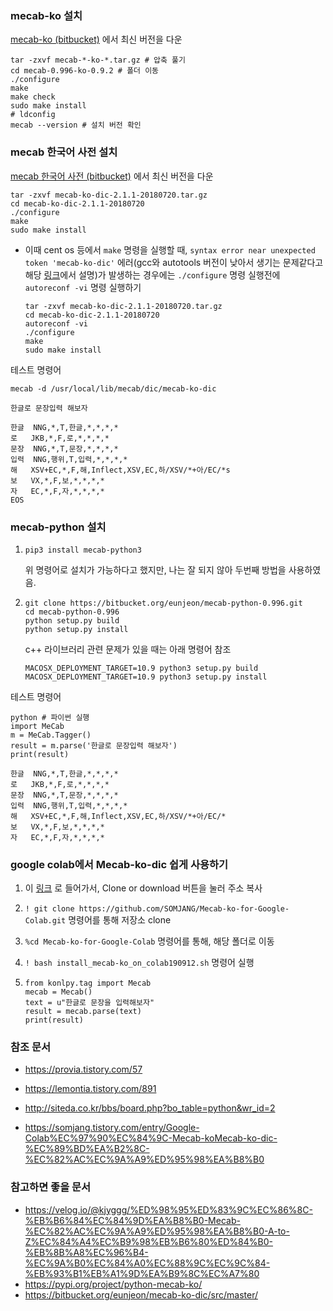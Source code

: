 ### mecab-ko 설치

[mecab-ko (bitbucket)](https://bitbucket.org/eunjeon/mecab-ko/downloads/) 에서 최신 버전을 다운

```shell
tar -zxvf mecab-*-ko-*.tar.gz # 압축 풀기
cd mecab-0.996-ko-0.9.2 # 폴더 이동
./configure
make
make check
sudo make install
# ldconfig
mecab --version # 설치 버전 확인
```



### mecab 한국어 사전 설치

[mecab 한국어 사전 (bitbucket)](https://bitbucket.org/eunjeon/mecab-ko-dic/downloads/) 에서 최신 버전을 다운 

```shell
tar -zxvf mecab-ko-dic-2.1.1-20180720.tar.gz
cd mecab-ko-dic-2.1.1-20180720
./configure
make
sudo make install
```

- 이때 cent os 등에서 `make` 명령을 실행할 때, `syntax error near unexpected token 'mecab-ko-dic'` 에러(gcc와 autotools 버전이 낮아서 생기는 문제같다고 해당 [링크](http://eunjeon.blogspot.com/2013/02/cent-os-59-mecab-mecab-ko-dic.html)에서 설명)가 발생하는 경우에는 `./configure` 명령 실행전에 `autoreconf -vi` 명령 실행하기

  ```shell
  tar -zxvf mecab-ko-dic-2.1.1-20180720.tar.gz
  cd mecab-ko-dic-2.1.1-20180720
  autoreconf -vi
  ./configure
  make
  sudo make install
  ```

  

테스트 명령어

```
mecab -d /usr/local/lib/mecab/dic/mecab-ko-dic

한글로 문장입력 해보자

한글	NNG,*,T,한글,*,*,*,*
로	JKB,*,F,로,*,*,*,*
문장	NNG,*,T,문장,*,*,*,*
입력	NNG,행위,T,입력,*,*,*,*
해	XSV+EC,*,F,해,Inflect,XSV,EC,하/XSV/*+아/EC/*s
보	VX,*,F,보,*,*,*,*
자	EC,*,F,자,*,*,*,*
EOS
```



### mecab-python 설치

1. ```
   pip3 install mecab-python3
   ```

   위 명령어로 설치가 가능하다고 했지만, 나는 잘 되지 않아 두번째 방법을 사용하였음.

2. ```
   git clone https://bitbucket.org/eunjeon/mecab-python-0.996.git
   cd mecab-python-0.996
   python setup.py build
   python setup.py install
   ```

   c++ 라이브러리 관련 문제가 있을 때는 아래 명령어 참조

   ```
   MACOSX_DEPLOYMENT_TARGET=10.9 python3 setup.py build
   MACOSX_DEPLOYMENT_TARGET=10.9 python3 setup.py install
   ```

테스트 명령어

```
python # 파이썬 실행
import MeCab
m = MeCab.Tagger()
result = m.parse('한글로 문장입력 해보자')
print(result)
```

```
한글	NNG,*,T,한글,*,*,*,*
로	JKB,*,F,로,*,*,*,*
문장	NNG,*,T,문장,*,*,*,*
입력	NNG,행위,T,입력,*,*,*,*
해	XSV+EC,*,F,해,Inflect,XSV,EC,하/XSV/*+아/EC/*
보	VX,*,F,보,*,*,*,*
자	EC,*,F,자,*,*,*,*
```



### google colab에서 Mecab-ko-dic 쉽게 사용하기

1. 이 [링크](https://github.com/SOMJANG/Mecab-ko-for-Google-Colab) 로 들어가서, Clone or download 버튼을 눌러 주소 복사

2. `! git clone https://github.com/SOMJANG/Mecab-ko-for-Google-Colab.git` 명령어를 통해 저장소 clone

3. `%cd Mecab-ko-for-Google-Colab` 명령어를 통해, 해당 폴더로 이동

4. `! bash install_mecab-ko_on_colab190912.sh` 명령어 실행

5. ```
   from konlpy.tag import Mecab
   mecab = Mecab()
   text = u"한글로 문장을 입력해보자"
   result = mecab.parse(text)
   print(result)
   ```

   



### 참조 문서

- https://provia.tistory.com/57
- https://lemontia.tistory.com/891
- http://siteda.co.kr/bbs/board.php?bo_table=python&wr_id=2

- https://somjang.tistory.com/entry/Google-Colab%EC%97%90%EC%84%9C-Mecab-koMecab-ko-dic-%EC%89%BD%EA%B2%8C-%EC%82%AC%EC%9A%A9%ED%95%98%EA%B8%B0



### 참고하면 좋을 문서

- https://velog.io/@kjyggg/%ED%98%95%ED%83%9C%EC%86%8C-%EB%B6%84%EC%84%9D%EA%B8%B0-Mecab-%EC%82%AC%EC%9A%A9%ED%95%98%EA%B8%B0-A-to-Z%EC%84%A4%EC%B9%98%EB%B6%80%ED%84%B0-%EB%8B%A8%EC%96%B4-%EC%9A%B0%EC%84%A0%EC%88%9C%EC%9C%84-%EB%93%B1%EB%A1%9D%EA%B9%8C%EC%A7%80
- https://pypi.org/project/python-mecab-ko/
- https://bitbucket.org/eunjeon/mecab-ko-dic/src/master/